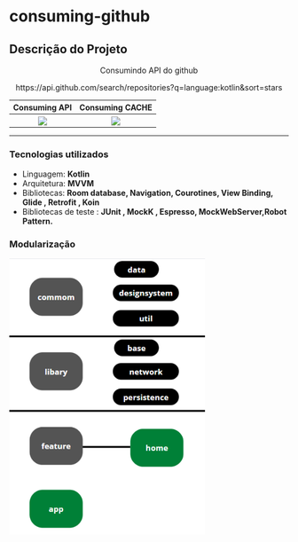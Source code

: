 # consuming-github
## Descrição do Projeto
<p align="center">Consumindo API do github</p>
<p align="center">https://api.github.com/search/repositories?q=language:kotlin&sort=stars</p>


| Consuming API | Consuming CACHE |
| :---------------: | :---------------: |
| <img src="https://raw.githubusercontent.com/jvictororiz/consuming-github/master/screens/carregando_dados_network.gif" align="center" width="70%"/> | <img src="https://raw.githubusercontent.com/jvictororiz/consuming-github/master/screens/carregando_dados_cache.gif" align="center" width="70%"/> |

----
### Tecnologias utilizados

* Linguagem: **Kotlin**
* Arquitetura: **MVVM**
* Bibliotecas: **Room database, Navigation, Courotines, View Binding, Glide , Retrofit , Koin**
* Bibliotecas de teste : **JUnit , MockK , Espresso, MockWebServer,Robot Pattern.**


### Modularização

<img src="https://raw.githubusercontent.com/jvictororiz/consuming-github/master/screens/modules.png" align="center" width="70%"/>

